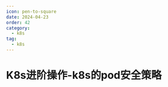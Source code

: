 ```yaml
---
icon: pen-to-square
date: 2024-04-23
order: 42
category:
  - k8s
tag:
  - k8s
---
```

#  K8s进阶操作-k8s的pod安全策略